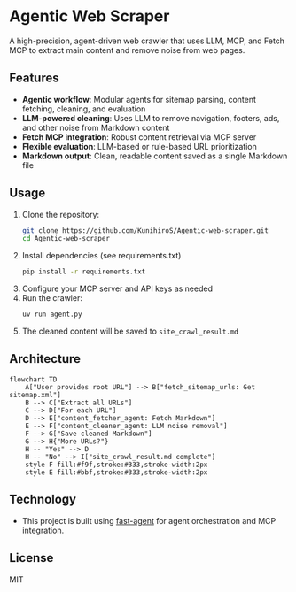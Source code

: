 # Agentic Web Scraper

A high-precision, agent-driven web crawler that uses LLM, MCP, and Fetch MCP to extract main content and remove noise from web pages.

## Features
- **Agentic workflow**: Modular agents for sitemap parsing, content fetching, cleaning, and evaluation
- **LLM-powered cleaning**: Uses LLM to remove navigation, footers, ads, and other noise from Markdown content
- **Fetch MCP integration**: Robust content retrieval via MCP server
- **Flexible evaluation**: LLM-based or rule-based URL prioritization
- **Markdown output**: Clean, readable content saved as a single Markdown file

## Usage
1. Clone the repository:
   ```bash
   git clone https://github.com/KunihiroS/Agentic-web-scraper.git
   cd Agentic-web-scraper
   ```
2. Install dependencies (see requirements.txt)
   ```bash
   pip install -r requirements.txt
   ```
4. Configure your MCP server and API keys as needed
5. Run the crawler:
   ```bash
   uv run agent.py
   ```
6. The cleaned content will be saved to `site_crawl_result.md`

## Architecture
```mermaid
flowchart TD
    A["User provides root URL"] --> B["fetch_sitemap_urls: Get sitemap.xml"]
    B --> C["Extract all URLs"]
    C --> D["For each URL"]
    D --> E["content_fetcher_agent: Fetch Markdown"]
    E --> F["content_cleaner_agent: LLM noise removal"]
    F --> G["Save cleaned Markdown"]
    G --> H{"More URLs?"}
    H -- "Yes" --> D
    H -- "No" --> I["site_crawl_result.md complete"]
    style F fill:#f9f,stroke:#333,stroke-width:2px
    style E fill:#bbf,stroke:#333,stroke-width:2px
```

## Technology
- This project is built using [fast-agent](https://fast-agent.ai/) for agent orchestration and MCP integration.

## License
MIT
